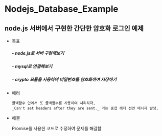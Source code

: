 # Nodejs_Database_Example
## node.js 서버에서 구현한 간단한 암호화 로그인 예제




- 목표

  ##### - node.js로 서버 구현해보기

  ##### - mysql로 연결해보기

  ##### - crypto 모듈을 사용하여 비밀번호를 암호화하여 저장하기



- 에러

      콜백함수 안에서 또 콜백함수를 사용하여 처리하자, 
      _Can't set headers after they are sent._ 라는 중첩 헤더 선언 메시지 발생.
      

- 해결
   
   Promise를 사용한 코드로 수정하여 문제를 해결함
